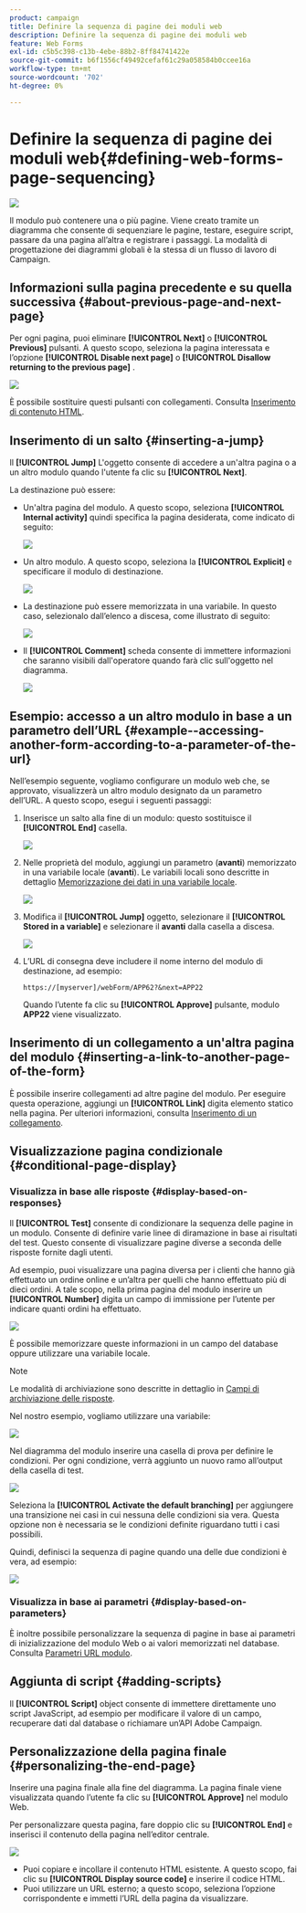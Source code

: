 ```yaml
---
product: campaign
title: Definire la sequenza di pagine dei moduli web
description: Definire la sequenza di pagine dei moduli web
feature: Web Forms
exl-id: c5b5c398-c13b-4ebe-88b2-8ff84741422e
source-git-commit: b6f1556cf49492cefaf61c29a058584b0ccee16a
workflow-type: tm+mt
source-wordcount: '702'
ht-degree: 0%

---
```


# Definire la sequenza di pagine dei moduli web{#defining-web-forms-page-sequencing}

![](../../assets/common.svg)

Il modulo può contenere una o più pagine. Viene creato tramite un diagramma che consente di sequenziare le pagine, testare, eseguire script, passare da una pagina all’altra e registrare i passaggi. La modalità di progettazione dei diagrammi globali è la stessa di un flusso di lavoro di Campaign.

## Informazioni sulla pagina precedente e su quella successiva {#about-previous-page-and-next-page}

Per ogni pagina, puoi eliminare **[!UICONTROL Next]** o **[!UICONTROL Previous]** pulsanti. A questo scopo, seleziona la pagina interessata e l’opzione **[!UICONTROL Disable next page]** o **[!UICONTROL Disallow returning to the previous page]** .

![](assets/s_ncs_admin_survey_no_next_page.png)

È possibile sostituire questi pulsanti con collegamenti. Consulta [Inserimento di contenuto HTML](static-elements-in-a-web-form.md#inserting-html-content).

## Inserimento di un salto {#inserting-a-jump}

Il **[!UICONTROL Jump]** L&#39;oggetto consente di accedere a un&#39;altra pagina o a un altro modulo quando l&#39;utente fa clic su **[!UICONTROL Next]**.

La destinazione può essere:

* Un&#39;altra pagina del modulo. A questo scopo, seleziona **[!UICONTROL Internal activity]** quindi specifica la pagina desiderata, come indicato di seguito:

   ![](assets/s_ncs_admin_jump_param1.png)

* Un altro modulo. A questo scopo, seleziona la **[!UICONTROL Explicit]** e specificare il modulo di destinazione.

   ![](assets/s_ncs_admin_jump_param2.png)

* La destinazione può essere memorizzata in una variabile. In questo caso, selezionalo dall’elenco a discesa, come illustrato di seguito:

   ![](assets/s_ncs_admin_jump_param3.png)

* Il **[!UICONTROL Comment]** scheda consente di immettere informazioni che saranno visibili dall&#39;operatore quando farà clic sull&#39;oggetto nel diagramma.

   ![](assets/s_ncs_admin_survey_jump_comment.png)

## Esempio: accesso a un altro modulo in base a un parametro dell’URL {#example--accessing-another-form-according-to-a-parameter-of-the-url}

Nell’esempio seguente, vogliamo configurare un modulo web che, se approvato, visualizzerà un altro modulo designato da un parametro dell’URL. A questo scopo, esegui i seguenti passaggi:

1. Inserisce un salto alla fine di un modulo: questo sostituisce il **[!UICONTROL End]** casella.

   ![](assets/s_ncs_admin_survey_jump_sample1.png)

1. Nelle proprietà del modulo, aggiungi un parametro (**avanti**) memorizzato in una variabile locale (**avanti**). Le variabili locali sono descritte in dettaglio [Memorizzazione dei dati in una variabile locale](web-forms-answers.md#storing-data-in-a-local-variable).

   ![](assets/s_ncs_admin_survey_jump_sample2.png)

1. Modifica il **[!UICONTROL Jump]** oggetto, selezionare il **[!UICONTROL Stored in a variable]** e selezionare il **avanti** dalla casella a discesa.

   ![](assets/s_ncs_admin_survey_jump_sample3.png)

1. L’URL di consegna deve includere il nome interno del modulo di destinazione, ad esempio:

   ```
   https://[myserver]/webForm/APP62?&next=APP22
   ```

   Quando l’utente fa clic su **[!UICONTROL Approve]** pulsante, modulo **APP22** viene visualizzato.

## Inserimento di un collegamento a un&#39;altra pagina del modulo {#inserting-a-link-to-another-page-of-the-form}

È possibile inserire collegamenti ad altre pagine del modulo. Per eseguire questa operazione, aggiungi un **[!UICONTROL Link]** digita elemento statico nella pagina. Per ulteriori informazioni, consulta [Inserimento di un collegamento](static-elements-in-a-web-form.md#inserting-a-link).

## Visualizzazione pagina condizionale {#conditional-page-display}

### Visualizza in base alle risposte {#display-based-on-responses}

Il **[!UICONTROL Test]** consente di condizionare la sequenza delle pagine in un modulo. Consente di definire varie linee di diramazione in base ai risultati del test. Questo consente di visualizzare pagine diverse a seconda delle risposte fornite dagli utenti.

Ad esempio, puoi visualizzare una pagina diversa per i clienti che hanno già effettuato un ordine online e un’altra per quelli che hanno effettuato più di dieci ordini. A tale scopo, nella prima pagina del modulo inserire un **[!UICONTROL Number]** digita un campo di immissione per l’utente per indicare quanti ordini ha effettuato.

![](assets/s_ncs_admin_survey_test_ex0.png)

È possibile memorizzare queste informazioni in un campo del database oppure utilizzare una variabile locale.

>[!NOTE]
>
>Le modalità di archiviazione sono descritte in dettaglio in [Campi di archiviazione delle risposte](web-forms-answers.md#response-storage-fields).

Nel nostro esempio, vogliamo utilizzare una variabile:

![](assets/s_ncs_admin_survey_test_ex1.png)

Nel diagramma del modulo inserire una casella di prova per definire le condizioni. Per ogni condizione, verrà aggiunto un nuovo ramo all’output della casella di test.

![](assets/s_ncs_admin_survey_test_ex2.png)

Seleziona la **[!UICONTROL Activate the default branching]** per aggiungere una transizione nei casi in cui nessuna delle condizioni sia vera. Questa opzione non è necessaria se le condizioni definite riguardano tutti i casi possibili.

Quindi, definisci la sequenza di pagine quando una delle due condizioni è vera, ad esempio:

![](assets/s_ncs_admin_survey_test_ex3.png)

### Visualizza in base ai parametri {#display-based-on-parameters}

È inoltre possibile personalizzare la sequenza di pagine in base ai parametri di inizializzazione del modulo Web o ai valori memorizzati nel database. Consulta [Parametri URL modulo](defining-web-forms-properties.md#form-url-parameters).

## Aggiunta di script {#adding-scripts}

Il **[!UICONTROL Script]** object consente di immettere direttamente uno script JavaScript, ad esempio per modificare il valore di un campo, recuperare dati dal database o richiamare un’API Adobe Campaign.

## Personalizzazione della pagina finale {#personalizing-the-end-page}

Inserire una pagina finale alla fine del diagramma. La pagina finale viene visualizzata quando l’utente fa clic su **[!UICONTROL Approve]** nel modulo Web.

Per personalizzare questa pagina, fare doppio clic su **[!UICONTROL End]** e inserisci il contenuto della pagina nell’editor centrale.

![](assets/s_ncs_admin_survey_end_page_edit.png)

* Puoi copiare e incollare il contenuto HTML esistente. A questo scopo, fai clic su **[!UICONTROL Display source code]** e inserire il codice HTML.
* Puoi utilizzare un URL esterno; a questo scopo, seleziona l’opzione corrispondente e immetti l’URL della pagina da visualizzare.
